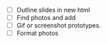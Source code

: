 - [ ] Outline slides in new html
- [ ] Find photos and add
- [ ] Gif or screenshot prototypes.
- [ ] Format photos
